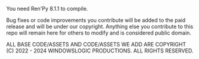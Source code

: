 You need Ren'Py 8.1.1 to compile.

Bug fixes or code improvements you contribute will be added to the paid release and will be under our copyright. Anything else you contribute to this repo will remain here for others to modify and is considered public domain.

ALL BASE CODE/ASSETS AND CODE/ASSETS WE ADD ARE COPYRIGHT (C) 2022 - 2024 WINDOWSLOGIC PRODUCTIONS. ALL RIGHTS RESERVED.

